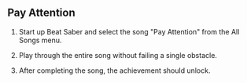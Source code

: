 ## Pay Attention

1. Start up Beat Saber and select the song "Pay Attention" from the All Songs menu.

2. Play through the entire song without failing a single obstacle.

3. After completing the song, the achievement should unlock.